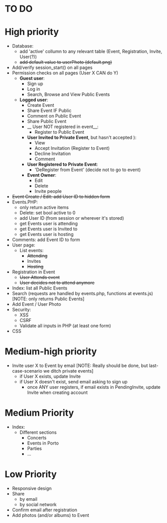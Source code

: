 TO DO
=========
# High priority
* Database:
	* add 'active' collumn to any relevant table (Event, Registration, Invite, User(?))
	* ~~add default value to userPhoto (default.png)~~
* Add/verify session_start() on all pages 
* Permission checks on all pages (User X CAN do Y)
	* __Guest user__:
		* Sign up
		* Log in
		* Search, Browse and View Public Events
	* __Logged user__:
		* Create Event
		* Share Event IF Public
		* Comment on Public Event
		* Share Public Event
		* __ User NOT registered in event__:
			* Register to Public Event
		* __User Invited to Private Event__, but hasn't accepted ):
			* View
			* Accept Invitation (Register to Event)
			* Decline Invitation
			* Comment
		* __User Registered to Private Event__:
			* 'DeRegister from Event' (decide not to go to event)
		* __Event Owner__:
			* Edit
			* Delete
			* Invite people
* ~~Event Create / Edit: add User ID to hidden form~~
* Events.PHP:
	* only return active items
	* Delete: set bool active to 0
	* add User ID (from session or wherever it's stored)
	* get Events user is attending
	* get Events user is Invited to 
	* get Events user is hosting
* Comments: add Event ID to form
* User page:
	* List events:
		* ~~Attending~~
		* Invites
		* ~~Hosting~~
* Registration in Event
	* ~~User Attends event~~
	* ~~User decides not to attend anymore~~
* Index: list all Public Events
* Search (requests are handled by events.php, functions at events.js) [NOTE: only returns Public Events]
* Add Event / User Photo
* Security:
	* XSS
	* CSRF
	* Validate all inputs in PHP (at least one form)
* CSS

# Medium-high priority
* Invite user X to Event by email [NOTE: Really should be done, but last-case-scenario we ditch private events]
	* if User X exists, update Invite
	* if User X doesn't exist, send email asking to sign up
		* once ANY user registers, if email exists in PendingInvite, update Invite when creating account

# Medium Priority
* Index:
	* Different sections
		* Concerts
		* Events in Porto
		* Parties
		* ...
# Low Priority
* Responsive design
* Share
	* by email
	* by social network
* Confirm email after registration
* Add photos (and/or albums) to Event
